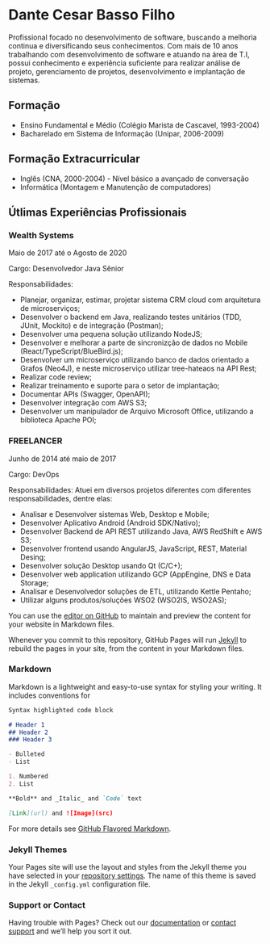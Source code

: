 # Dante Cesar Basso Filho

Profissional focado no desenvolvimento  de software, buscando a melhoria continua e diversificando seus conhecimentos.
Com mais de 10 anos trabalhando com desenvolvimento de software e atuando na área de T.I, possui conhecimento e experiência suficiente para realizar análise de projeto, gerenciamento de projetos, desenvolvimento e implantação de sistemas.

## Formação

- Ensino Fundamental e Médio (Colégio Marista de Cascavel, 1993-2004)
- Bacharelado em Sistema de Informação (Unipar, 2006-2009)

## Formação Extracurricular

- Inglês (CNA, 2000-2004) - Nível básico a avançado de conversação
- Informática (Montagem e Manutenção de computadores)

## Útlimas Experiências Profissionais

### Wealth Systems
Maio de 2017 até o Agosto de 2020

Cargo: Desenvolvedor Java Sênior

Responsabilidades:
- Planejar, organizar, estimar, projetar sistema CRM cloud com arquitetura de microserviços;
- Desenvolver o backend em Java, realizando testes unitários (TDD, JUnit, Mockito) e de integração (Postman);
- Desenvolver uma pequena solução utilizando NodeJS;
- Desenvolver e melhorar a parte de sincronizção de dados no Mobile (React/TypeScript/BlueBird.js);
- Desenvolver um microserviço utilizando banco de dados orientado a Grafos (Neo4J), e neste microserviço utilizar tree-hateaos na API Rest;
- Realizar code review;
- Realizar treinamento e suporte para o setor de implantação;
- Documentar APIs (Swagger, OpenAPI);
- Desenvolver integração com AWS S3;
- Desenvolver um manipulador de Arquivo Microsoft Office, utilizando a biblioteca Apache POI;


### FREELANCER
Junho de 2014 até maio de 2017

Cargo: DevOps

Responsabilidades:
Atuei em diversos projetos diferentes com diferentes responsabilidades, dentre elas:
- Analisar e Desenvolver sistemas Web, Desktop e Mobile;
- Desenvolver Aplicativo Android (Android SDK/Nativo);
- Desenvolver Backend de API REST utilizando Java, AWS RedShift e AWS S3;
- Desenvolver frontend usando AngularJS, JavaScript, REST, Material Desing;
- Desenvolver solução Desktop usando Qt (C/C+);
- Desenvolver web application utilizando GCP (AppEngine, DNS e Data Storage;
- Analisar e Desenvolvedor soluções de ETL, utilizando Kettle Pentaho;
- Utilizar alguns produtos/soluções WSO2 (WSO2IS, WSO2AS);




You can use the [editor on GitHub](https://github.com/dcbasso/dcbasso.github.io/edit/master/index.md) to maintain and preview the content for your website in Markdown files.

Whenever you commit to this repository, GitHub Pages will run [Jekyll](https://jekyllrb.com/) to rebuild the pages in your site, from the content in your Markdown files.

### Markdown

Markdown is a lightweight and easy-to-use syntax for styling your writing. It includes conventions for

```markdown
Syntax highlighted code block

# Header 1
## Header 2
### Header 3

- Bulleted
- List

1. Numbered
2. List

**Bold** and _Italic_ and `Code` text

[Link](url) and ![Image](src)
```

For more details see [GitHub Flavored Markdown](https://guides.github.com/features/mastering-markdown/).

### Jekyll Themes

Your Pages site will use the layout and styles from the Jekyll theme you have selected in your [repository settings](https://github.com/dcbasso/dcbasso.github.io/settings). The name of this theme is saved in the Jekyll `_config.yml` configuration file.

### Support or Contact

Having trouble with Pages? Check out our [documentation](https://help.github.com/categories/github-pages-basics/) or [contact support](https://github.com/contact) and we’ll help you sort it out.
